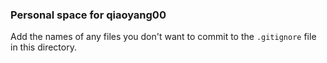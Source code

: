 ### Personal space for qiaoyang00

Add the names of any files you don't want to commit to the ```.gitignore``` file in this directory.
